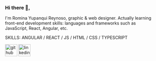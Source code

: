### Hi there 👋,

I'm Romina Yupanqui Reynoso, graphic & web designer.
Actually learning front-end development skills: languages and frameworks such as JavaScript, React, Angular, etc.

SKILLS: ANGULAR / REACT / JS / HTML / CSS / TYPESCRIPT


[<img src='https://cdn.jsdelivr.net/npm/simple-icons@3.0.1/icons/github.svg' alt='github' height='40'>](https://github.com/Rachlys)  [<img src='https://cdn.jsdelivr.net/npm/simple-icons@3.0.1/icons/linkedin.svg' alt='linkedin' height='40'>](https://www.linkedin.com/in/romina-yupanqui-reynoso-1b775b208/)  


